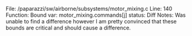 File: /paparazzi/sw/airborne/subsystems/motor_mixing.c
Line: 140
Function: Bound
var: motor_mixing.commands[j]
status: Diff
Notes: Was unable to find a difference however I am pretty convinced that these bounds are critical and should cause a difference.
